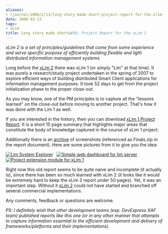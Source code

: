 ```yaml
---
aliases:
- /journal/2008/2/13/long-story-made-short-project-report-for-the-xlim-1.html/index.html
date: 2008-02-13
tags:
- xLim
title: Long story made short&#58; Project Report for the xLim 1
---
```

<p><em>xLim 2 is a set of principles/guidelines that come from some experience and serve specific purpose of efficiently building flexible and light distributed information management systems.</em></p>

<p>Long before the <a href="/xlim/">xLim 2</a> there was xLim 1 (or simply "Lim" at that time). It was purely a research/study project undertaken in the spring of 2007 to explore efficient ways of building distributed Smart Client applications for information management purposes. It took 52 days to get from the project initialization phase to the proper close-out. </p>

<p>As you may know, one of the PM principles is to capture all the "lessons learned" on the close-out before moving to another project. That's how it was done with the Lim 1 as well.</p>

<p>If you are interested in the history, then you can download <a href='/storage/uploads/2008/02/3_1-project-report.pdf' rel='attachment wp-att-102' title='xLim 1 Project Report'>xLim 1 Project Report</a>. It is a short 15 page summary that highlights major areas that constitute the body of knowledge captured in the course of xLim 1 project. </p>

<p>Additionally there is an <a href='/storage/uploads/2008/02/finals.zip' rel='attachment wp-att-103' title='xLim 1 Project Report - Screenshots'>archive</a> of screenshots (referenced as Finals.zip in the report document). Here are some pictures from it to give you the idea:</p>

<p><a href='/storage/uploads/2008/02/2007-06-02_012700.png' title='Lim System Explorer' target="_blank"><img src='/storage/uploads/2008/02/2007-06-02_012700.thumbnail.png' alt='Lim System Explorer' /></a>&nbsp;&nbsp;&nbsp;<a href='/storage/uploads/2008/02/2007-06-24_123555.png' title='Simple web dashboard for lim server' target="_blank"><img src='/storage/uploads/2008/02/2007-06-24_123555.thumbnail.png' alt='Simple web dashboard for lim server' /></a>&nbsp;&nbsp;&nbsp;<a href='/storage/uploads/2008/02/2007-06-24_133740.png' title='Project extension module for xLim 1' target="_blank"><img src='/storage/uploads/2008/02/2007-06-24_133740.thumbnail.png' alt='Project extension module for xLim 1' /></a></p>

<p>Right now this old report seems to be quite naive and incomplete (it actually is), since there has been so much learned with xLim 2 (it looks like it would be extremely hard to keep the xLim 2 report under 50 pages). Yet, it was an important step. Without it <a href="/xlim/">xLim 2</a> could not have started and branched off several commercial implementations.</p>

<p>Any comments, feedback or questions are welcome.</p>

<p><em>PS: I definitely wish that other development teams (esp. DevExpress XAF team) published reports like this one (or in any other manner that attempts to capture information essential to the efficient development and delivery of frameworks/platforms and their implementations).</em></p>

